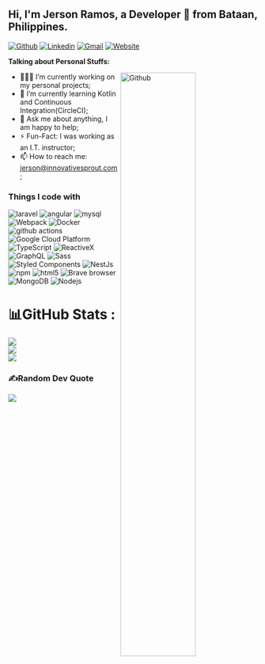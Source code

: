 <!-- Your title -->
## Hi, I'm Jerson Ramos, a Developer 🚀 from Bataan, Philippines.

[![Github](https://img.shields.io/badge/-Github-000?style=flat&logo=Github&logoColor=white)](https://github.com/jersonsramos)
[![Linkedin](https://img.shields.io/badge/-LinkedIn-blue?style=flat&logo=Linkedin&logoColor=white)](https://www.linkedin.com/in/jersonramos/)
[![Gmail](https://img.shields.io/badge/-Gmail-c14438?style=flat&logo=Gmail&logoColor=white)](mailto:jerson@innovativesprout.com)
[![Website](https://img.shields.io/badge/-Website-000?style=flat&logo=internetexplorer&logoColor=white)](https://innovativesprout.com)

<!-- Talking about you -->
**Talking about Personal Stuffs:**

<!-- Any image aligned to the right. Beware the width -->
<img width="55%" align="right" alt="Github" src="https://raw.githubusercontent.com/onimur/.github/master/.resources/git-header.svg" />

- 👨🏽‍💻 I’m currently working on my personal projects;
- 🌱 I’m currently learning Kotlin and Continuous Integration(CircleCI); 
- 💬 Ask me about anything, I am happy to help;
- ⚡️ Fun-Fact: I was working as an I.T. instructor;
- 📫 How to reach me: jerson@innovativesprout.com;

<h3>Things I code with</h3>
<p>
  <img alt="laravel" src="https://img.shields.io/badge/-Laravel-F05340?style=flat-square&logo=laravel&logoColor=white" />
  <img alt="angular" src="https://img.shields.io/badge/-Angular-DD0031?style=flat-square&logo=angular&logoColor=white" />
  <img alt="mysql" src="https://img.shields.io/badge/-MySQL-00758F?style=flat-square&logo=mysql&logoColor=white" />
  <img alt="Webpack" src="https://img.shields.io/badge/-Webpack-8DD6F9?style=flat-square&logo=webpack&logoColor=white" /> 
  <img alt="Docker" src="https://img.shields.io/badge/-Docker-46a2f1?style=flat-square&logo=docker&logoColor=white" />
  <img alt="github actions" src="https://img.shields.io/badge/-Github_Actions-2088FF?style=flat-square&logo=github-actions&logoColor=white" />
  <img alt="Google Cloud Platform" src="https://img.shields.io/badge/-Google_Cloud_Platform-1a73e8?style=flat-square&logo=google-cloud&logoColor=white" />
  <img alt="TypeScript" src="https://img.shields.io/badge/-TypeScript-007ACC?style=flat-square&logo=typescript&logoColor=white" />
  <img alt="ReactiveX" src="https://img.shields.io/badge/-RxJs-B7178C?style=flat-square&logo=reactivex&logoColor=white" />
  <img alt="GraphQL" src="https://img.shields.io/badge/-GraphQL-E10098?style=flat-square&logo=graphql&logoColor=white" />
  <img alt="Sass" src="https://img.shields.io/badge/-Sass-CC6699?style=flat-square&logo=sass&logoColor=white" />
  <img alt="Styled Components" src="https://img.shields.io/badge/-Styled_Components-db7092?style=flat-square&logo=styled-components&logoColor=white" />
  <img alt="NestJs" src="https://img.shields.io/badge/-NestJs-ea2845?style=flat-square&logo=nestjs&logoColor=white" />
  <img alt="npm" src="https://img.shields.io/badge/-NPM-CB3837?style=flat-square&logo=npm&logoColor=white" />
  <img alt="html5" src="https://img.shields.io/badge/-HTML5-E34F26?style=flat-square&logo=html5&logoColor=white" />
  <img alt="Brave browser" src="https://img.shields.io/badge/-Brave_Browser-FB542B?style=flat-square&logo=brave&logoColor=white" />
  <img alt="MongoDB" src="https://img.shields.io/badge/-MongoDB-13aa52?style=flat-square&logo=mongodb&logoColor=white" />
  <img alt="Nodejs" src="https://img.shields.io/badge/-Nodejs-43853d?style=flat-square&logo=Node.js&logoColor=white" />
</p>

# 📊GitHub Stats :
![](https://github-readme-stats.vercel.app/api?username=jersonsramos&theme=default&hide_border=false&include_all_commits=false&count_private=false)<br/>
![](https://github-readme-streak-stats.herokuapp.com/?user=jersonsramos&theme=default&hide_border=false)<br/>
![](https://github-readme-stats.vercel.app/api/top-langs/?username=jersonsramos&theme=default&hide_border=false&include_all_commits=false&count_private=false&layout=compact)

### ✍️Random Dev Quote
![](https://quotes-github-readme.vercel.app/api?type=horizontal&theme=radical)
